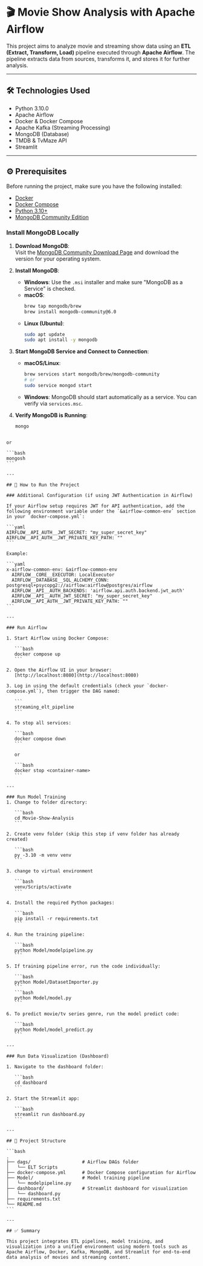 # 🎬 Movie Show Analysis with Apache Airflow

This project aims to analyze movie and streaming show data using an **ETL (Extract, Transform, Load)** pipeline executed through **Apache Airflow**. The pipeline extracts data from sources, transforms it, and stores it for further analysis.

---

## 🛠️ Technologies Used

- Python 3.10.0 
- Apache Airflow  
- Docker & Docker Compose  
- Apache Kafka (Streaming Processing)  
- MongoDB (Database)  
- TMDB & TvMaze API  
- Streamlit  

---

## ⚙️ Prerequisites

Before running the project, make sure you have the following installed:

- [Docker](https://www.docker.com/)
- [Docker Compose](https://docs.docker.com/compose/)
- [Python 3.10+](https://www.python.org/downloads/)
- [MongoDB Community Edition](https://www.mongodb.com/try/download/community)

### Install MongoDB Locally

1. **Download MongoDB**:  
   Visit the [MongoDB Community Download Page](https://www.mongodb.com/try/download/community) and download the version for your operating system.

2. **Install MongoDB**:
   - **Windows**: Use the `.msi` installer and make sure "MongoDB as a Service" is checked.
   - **macOS**:
     ```bash
     brew tap mongodb/brew
     brew install mongodb-community@6.0
     ```
   - **Linux (Ubuntu)**:
     ```bash
     sudo apt update
     sudo apt install -y mongodb
     ```

3. **Start MongoDB Service and Connect to Connection**:
   - **macOS/Linux**:
     ```bash
     brew services start mongodb/brew/mongodb-community
     # or
     sudo service mongod start
     ```
   - **Windows**: MongoDB should start automatically as a service. You can verify via `services.msc`.

4. **Verify MongoDB is Running**:
   ```bash
   mongo
````

or

```bash
mongosh
```

---

## 🚀 How to Run the Project

### Additional Configuration (if using JWT Authentication in Airflow)

If your Airflow setup requires JWT for API authentication, add the following environment variable under the `&airflow-common-env` section in your `docker-compose.yml`:

```yaml
AIRFLOW__API_AUTH__JWT_SECRET: "my_super_secret_key"
AIRFLOW__API_AUTH__JWT_PRIVATE_KEY_PATH: ""
```

Example:

```yaml
x-airflow-common-env: &airflow-common-env
  AIRFLOW__CORE__EXECUTOR: LocalExecutor
  AIRFLOW__DATABASE__SQL_ALCHEMY_CONN: postgresql+psycopg2://airflow:airflow@postgres/airflow
  AIRFLOW__API__AUTH_BACKENDS: 'airflow.api.auth.backend.jwt_auth'
  AIRFLOW__API__AUTH_JWT_SECRET: "my_super_secret_key"
  AIRFLOW__API_AUTH__JWT_PRIVATE_KEY_PATH: ""
```

---

### Run Airflow

1. Start Airflow using Docker Compose:

   ```bash
   docker compose up
   ```

2. Open the Airflow UI in your browser:
   [http://localhost:8080](http://localhost:8080)

3. Log in using the default credentials (check your `docker-compose.yml`), then trigger the DAG named:

   ```
   streaming_elt_pipeline
   ```

4. To stop all services:

   ```bash
   docker compose down
   ```

   or

   ```bash
   docker stop <container-name>
   ```

---

### Run Model Training
1. Change to folder directory:

   ```bash
   cd Movie-Show-Analysis
   ```

2. Create venv folder (skip this step if venv folder has already created)

   ```bash
   py -3.10 -m venv venv
   ```

3. change to virtual environment

   ```bash
   venv/Scripts/activate
   ```

4. Install the required Python packages:

   ```bash
   pip install -r requirements.txt
   ```

4. Run the training pipeline:

   ```bash
   python Model/modelpipeline.py
   ```

5. If training pipeline error, run the code individually:

   ```bash
   python Model/DatasetImporter.py
   ```
   ```bash
   python Model/model.py
   ```

6. To predict movie/tv series genre, run the model predict code:

   ```bash
   python Model/model_predict.py
   ```

---

### Run Data Visualization (Dashboard)

1. Navigate to the dashboard folder:

   ```bash
   cd dashboard
   ```

2. Start the Streamlit app:

   ```bash
   streamlit run dashboard.py
   ```

---

## 📁 Project Structure

```bash
.
├── dags/                   # Airflow DAGs folder
│   └── ELT Scripts
├── docker-compose.yml      # Docker Compose configuration for Airflow
├── Model/                  # Model training pipeline
│   └── modelpipeline.py
├── dashboard/              # Streamlit dashboard for visualization
│   └── dashboard.py
├── requirements.txt
└── README.md
```

---

## ✅ Summary

This project integrates ETL pipelines, model training, and visualization into a unified environment using modern tools such as Apache Airflow, Docker, Kafka, MongoDB, and Streamlit for end-to-end data analysis of movies and streaming content.

